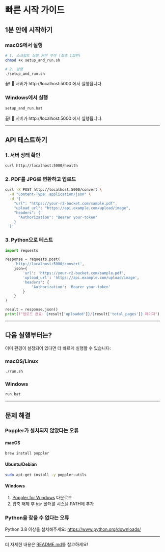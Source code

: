 # 빠른 시작 가이드

## 1분 안에 시작하기

### macOS에서 실행

```bash
# 1. 스크립트 실행 권한 부여 (최초 1회만)
chmod +x setup_and_run.sh

# 2. 실행
./setup_and_run.sh
```

끝! 🎉 서버가 http://localhost:5000 에서 실행됩니다.

### Windows에서 실행

```cmd
setup_and_run.bat
```

끝! 🎉 서버가 http://localhost:5000 에서 실행됩니다.

---

## API 테스트하기

### 1. 서버 상태 확인

```bash
curl http://localhost:5000/health
```

### 2. PDF를 JPG로 변환하고 업로드

```bash
curl -X POST http://localhost:5000/convert \
  -H "Content-Type: application/json" \
  -d '{
    "url": "https://your-r2-bucket.com/sample.pdf",
    "upload_url": "https://api.example.com/upload/image",
    "headers": {
      "Authorization": "Bearer your-token"
    }
  }'
```

### 3. Python으로 테스트

```python
import requests

response = requests.post(
    'http://localhost:5000/convert',
    json={
        'url': 'https://your-r2-bucket.com/sample.pdf',
        'upload_url': 'https://api.example.com/upload/image',
        'headers': {
            'Authorization': 'Bearer your-token'
        }
    }
)

result = response.json()
print(f"업로드 완료: {result['uploaded']}/{result['total_pages']} 페이지")
```

---

## 다음 실행부터는?

이미 환경이 설정되어 있다면 더 빠르게 실행할 수 있습니다:

### macOS/Linux
```bash
./run.sh
```

### Windows
```cmd
run.bat
```

---

## 문제 해결

### Poppler가 설치되지 않았다는 오류

#### macOS
```bash
brew install poppler
```

#### Ubuntu/Debian
```bash
sudo apt-get install -y poppler-utils
```

#### Windows
1. [Poppler for Windows](https://github.com/oschwartz10612/poppler-windows/releases/) 다운로드
2. 압축 해제 후 `bin` 폴더를 시스템 PATH에 추가

### Python을 찾을 수 없다는 오류

Python 3.8 이상을 설치해주세요: https://www.python.org/downloads/

---

더 자세한 내용은 [README.md](README.md)를 참고하세요!

